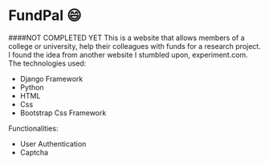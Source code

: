 # FundPal :smile:
####NOT COMPLETED YET
This is a website that allows members of a college or university, help their colleagues with funds for a research project. I found the idea from another website I stumbled upon, experiment.com.
The technologies used:
- Django Framework
- Python
- HTML
- Css
- Bootstrap Css Framework

Functionalities:
- User Authentication
- Captcha 
